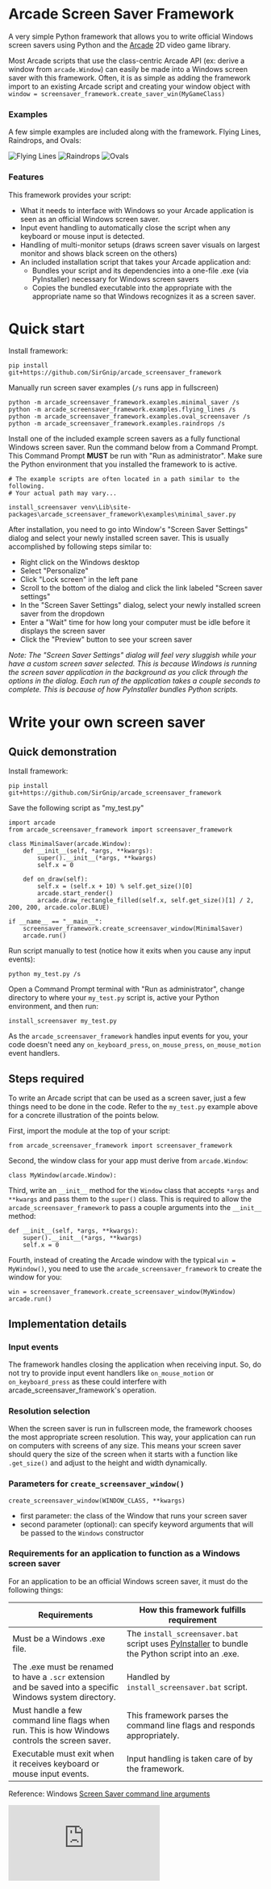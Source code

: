 # Arcade Screen Saver Framework

A very simple Python framework that allows you to write official Windows screen savers using
Python and the [Arcade](https://github.com/pythonarcade/arcade) 2D video game library.

Most Arcade scripts that use the class-centric Arcade API (ex: derive a window from `arcade.Window`)
can easily be made into a Windows screen saver with this framework. Often, it is as simple as adding the
framework import to an existing Arcade script and creating your window object with `window = screensaver_framework.create_saver_win(MyGameClass)`

### Examples

A few simple examples are included along with the framework. Flying Lines, Raindrops, and Ovals:

![Flying Lines](https://sirgnip.github.io/repo/arcade_screensaver_framework/flying_lines_30fps_40pct.gif)
![Raindrops](https://sirgnip.github.io/repo/arcade_screensaver_framework/raindrops_30fps_40pct.gif)
![Ovals](https://sirgnip.github.io/repo/arcade_screensaver_framework/ovals_30fps_40pct.gif)

### Features
 
This framework provides your script:
* What it needs to interface with Windows so your Arcade application is seen as an official Windows screen saver.
* Input event handling to automatically close the script when any keyboard or mouse input is detected.
* Handling of multi-monitor setups (draws screen saver visuals on largest monitor and shows black screen on the others)
* An included installation script that takes your Arcade application and:
    * Bundles your script and its dependencies into a one-file .exe (via PyInstaller) necessary for Windows screen savers
    * Copies the bundled executable into the appropriate with the appropriate name so that Windows recognizes it as a screen saver.

# Quick start

Install framework:

    pip install git+https://github.com/SirGnip/arcade_screensaver_framework

Manually run screen saver examples (`/s` runs app in fullscreen)

    python -m arcade_screensaver_framework.examples.minimal_saver /s
    python -m arcade_screensaver_framework.examples.flying_lines /s
    python -m arcade_screensaver_framework.examples.oval_screensaver /s
    python -m arcade_screensaver_framework.examples.raindrops /s

Install one of the included example screen savers as a fully functional Windows screen saver.
Run the command below from a Command Prompt. This Command Prompt **MUST** be run with "Run as administrator". Make
sure the Python environment that you installed the framework to is active.
    
    # The example scripts are often located in a path similar to the following.
    # Your actual path may vary...
    
    install_screensaver venv\Lib\site-packages\arcade_screensaver_framework\examples\minimal_saver.py

After installation, you need to go into Window's "Screen Saver Settings" dialog and
select your newly installed screen saver.  This is usually accomplished by following steps similar to:

* Right click on the Windows desktop
* Select "Personalize"
* Click "Lock screen" in the left pane
* Scroll to the bottom of the dialog and click the link labeled "Screen saver settings"
* In the "Screen Saver Settings" dialog, select your newly installed screen saver from the dropdown
* Enter a "Wait" time for how long your computer must be idle before it displays the screen saver
* Click the "Preview" button to see your screen saver 

*Note: The "Screen Saver Settings" dialog will feel very sluggish while your have a custom
screen saver selected. This is because Windows is running the screen saver application
in the background as you click through the options in the dialog. Each run of the
application takes a couple seconds to complete. This is because of how PyInstaller bundles Python scripts.*

# Write your own screen saver

## Quick demonstration

Install framework:

    pip install git+https://github.com/SirGnip/arcade_screensaver_framework

Save the following script as "my_test.py"

    import arcade
    from arcade_screensaver_framework import screensaver_framework
    
    class MinimalSaver(arcade.Window):
        def __init__(self, *args, **kwargs):
            super().__init__(*args, **kwargs)
            self.x = 0
    
        def on_draw(self):
            self.x = (self.x + 10) % self.get_size()[0]
            arcade.start_render()
            arcade.draw_rectangle_filled(self.x, self.get_size()[1] / 2, 200, 200, arcade.color.BLUE)

    if __name__ == "__main__":
        screensaver_framework.create_screensaver_window(MinimalSaver)
        arcade.run()

Run script manually to test (notice how it exits when you cause any input events):

    python my_test.py /s
    
Open a Command Prompt terminal with "Run as administrator", change directory to where your `my_test.py` script is, active your Python environment, and then run:

    install_screensaver my_test.py

As the `arcade_screensaver_framework` handles input events for you, your code doesn't need any `on_keyboard_press`, `on_mouse_press`, `on_mouse_motion` event handlers.

## Steps required

To write an Arcade script that can be used as a screen saver, just a few things need to be done in the code.
Refer to the `my_test.py` example above for a concrete illustration of the points below.

First, import the module at the top of your script:

    from arcade_screensaver_framework import screensaver_framework
    
Second, the window class for your app must derive from `arcade.Window`:

    class MyWindow(arcade.Window):

Third, write an `__init__` method for the `Window` class that accepts `*args` and `**kwargs`
and pass them to the `super()` class. This is required to allow the `arcade_screensaver_framework`
to pass a couple arguments into the `__init__` method: 

    def __init__(self, *args, **kwargs):
        super().__init__(*args, **kwargs)
        self.x = 0

Fourth, instead of creating the Arcade window with the typical `win = MyWindow()`, you need to
use the `arcade_screensaver_framework` to create the window for you:

    win = screensaver_framework.create_screensaver_window(MyWindow)
    arcade.run()

## Implementation details

### Input events

The framework handles closing the application when receiving input. So, do not
try to provide input event handlers like `on_mouse_motion` or `on_keyboard_press`
as these could interfere with arcade_screensaver_framework's operation.

### Resolution selection

When the screen saver is run in fullscreen mode, the framework chooses the most
appropriate screen resolution. This way, your application can run on computers
with screens of any size. This means your screen saver should query the size of
the screen when it starts with a function like `.get_size()` and adjust to the
height and width dynamically.

### Parameters for `create_screensaver_window()`

    create_screensaver_window(WINDOW_CLASS, **kwargs)
    
- first parameter: the class of the Window that runs your screen saver 
- second parameter (optional): can specify keyword arguments that will be passed to the
`Windows` constructor

### Requirements for an application to function as a Windows screen saver

For an application to be an official Windows screen saver, it must do the following things:

| Requirements | How this framework fulfills requirement |
|--------------|-----------------------------------------|
| Must be a Windows .exe file. | The `install_screensaver.bat` script uses [PyInstaller](https://www.pyinstaller.org/) to bundle the Python script into an .exe. |
| The .exe must be renamed to have a `.scr` extension and be saved into a specific Windows system directory. | Handled by `install_screensaver.bat` script. | 
| Must handle a few command line flags when run. This is how Windows controls the screen saver. | This framework parses the command line flags and responds appropriately. |  
| Executable must exit when it receives keyboard or mouse input events. | Input handling is taken care of by the framework. |

Reference: Windows [Screen Saver command line arguments](https://docs.microsoft.com/en-us/troubleshoot/windows/win32/screen-saver-command-line)
    
![Hits](http://cc.amazingcounters.com/counter.php?i=3245831&c=9737806)
